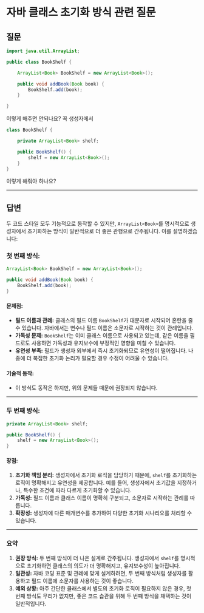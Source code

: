 # 자바 클래스 초기화 방식 관련 질문

## 질문

```java
import java.util.ArrayList;

public class BookShelf {

    ArrayList<Book> BookShelf = new ArrayList<Book>();

    public void addBook(Book book) {
        BookShelf.add(book);
    }

}
```

이렇게 해주면 안되나요? 꼭 생성자에서

```java
class BookShelf {

    private ArrayList<Book> shelf;

    public BookShelf() {
        shelf = new ArrayList<Book>();
    } 
}
```

이렇게 해줘야 하나요?

---

## 답변

두 코드 스타일 모두 기능적으로 동작할 수 있지만, `ArrayList<Book>`를 명시적으로 생성자에서 초기화하는 방식이 일반적으로 더 좋은 관행으로 간주됩니다. 이를 설명하겠습니다:

### 첫 번째 방식:

```java
ArrayList<Book> BookShelf = new ArrayList<Book>();

public void addBook(Book book) {
    BookShelf.add(book);
}
```

#### 문제점:
- **필드 이름과 관례:** 클래스의 필드 이름 `BookShelf`가 대문자로 시작되어 혼란을 줄 수 있습니다. 자바에서는 변수나 필드 이름은 소문자로 시작하는 것이 관례입니다.
- **가독성 문제:** `BookShelf`는 이미 클래스 이름으로 사용되고 있는데, 같은 이름을 필드로도 사용하면 가독성과 유지보수에 부정적인 영향을 미칠 수 있습니다.
- **유연성 부족:** 필드가 생성자 외부에서 즉시 초기화되므로 유연성이 떨어집니다. 나중에 더 복잡한 초기화 논리가 필요할 경우 수정이 어려울 수 있습니다.

#### 기술적 동작:
- 이 방식도 동작은 하지만, 위의 문제들 때문에 권장되지 않습니다.

---

### 두 번째 방식:

```java
private ArrayList<Book> shelf;

public BookShelf() {
    shelf = new ArrayList<Book>();
}
```

#### 장점:
1. **초기화 책임 분리:** 생성자에서 초기화 로직을 담당하기 때문에, `shelf`를 초기화하는 로직이 명확해지고 유연성을 제공합니다. 예를 들어, 생성자에서 초기값을 지정하거나, 특수한 조건에 따라 다르게 초기화할 수 있습니다.
2. **가독성:** 필드 이름과 클래스 이름이 명확히 구분되고, 소문자로 시작하는 관례를 따릅니다.
3. **확장성:** 생성자에 다른 매개변수를 추가하여 다양한 초기화 시나리오를 처리할 수 있습니다.

---

### 요약

1. **권장 방식:** 두 번째 방식이 더 나은 설계로 간주됩니다. 생성자에서 `shelf`를 명시적으로 초기화하면 클래스의 의도가 더 명확해지고, 유지보수성이 높아집니다.
2. **일관성:** 자바 코딩 표준 및 관례에 맞게 설계하려면, 두 번째 방식처럼 생성자를 활용하고 필드 이름에 소문자를 사용하는 것이 좋습니다.
3. **예외 상황:** 아주 간단한 클래스에서 별도의 초기화 로직이 필요하지 않은 경우, 첫 번째 방식도 무리가 없지만, 좋은 코드 습관을 위해 두 번째 방식을 채택하는 것이 일반적입니다.
